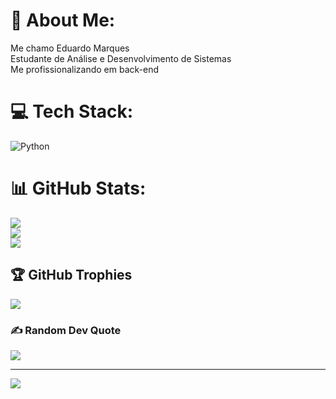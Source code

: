 # 💫 About Me:
Me chamo Eduardo Marques<br>Estudante de Análise e Desenvolvimento de Sistemas<br>Me profissionalizando em back-end


# 💻 Tech Stack:
![Python](https://img.shields.io/badge/python-3670A0?style=for-the-badge&logo=python&logoColor=ffdd54)
# 📊 GitHub Stats:
![](https://github-readme-stats.vercel.app/api?username=Eduardo-1703&theme=dracula&hide_border=false&include_all_commits=true&count_private=false)<br/>
![](https://github-readme-streak-stats.herokuapp.com/?user=Eduardo-1703&theme=dracula&hide_border=false)<br/>
![](https://github-readme-stats.vercel.app/api/top-langs/?username=Eduardo-1703&theme=dracula&hide_border=false&include_all_commits=true&count_private=false&layout=compact)

## 🏆 GitHub Trophies
![](https://github-profile-trophy.vercel.app/?username=Eduardo-1703&theme=radical&no-frame=false&no-bg=true&margin-w=4)

### ✍️ Random Dev Quote
![](https://quotes-github-readme.vercel.app/api?type=horizontal&theme=dark)

---
[![](https://visitcount.itsvg.in/api?id=Eduardo-1703&icon=2&color=1)](https://visitcount.itsvg.in)

<!-- Proudly created with GPRM ( https://gprm.itsvg.in ) -->
